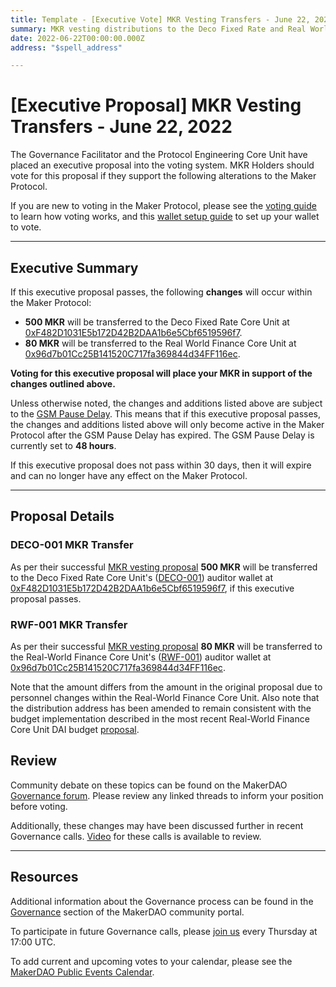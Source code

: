 ```yaml
---
title: Template - [Executive Vote] MKR Vesting Transfers - June 22, 2022
summary: MKR vesting distributions to the Deco Fixed Rate and Real World Finance Core Units
date: 2022-06-22T00:00:00.000Z
address: "$spell_address"

---
```

# [Executive Proposal] MKR Vesting Transfers - June 22, 2022

The Governance Facilitator and the Protocol Engineering Core Unit have placed an executive proposal into the voting system. MKR Holders should vote for this proposal if they support the following alterations to the Maker Protocol.

If you are new to voting in the Maker Protocol, please see the [voting guide](https://community-development.makerdao.com/en/learn/governance/how-voting-works/) to learn how voting works, and this [wallet setup guide](https://community-development.makerdao.com/en/learn/governance/voting-setup/) to set up your wallet to vote.

---

## Executive Summary

If this executive proposal passes, the following **changes** will occur within the Maker Protocol:
- **500 MKR** will be transferred to the Deco Fixed Rate Core Unit at [0xF482D1031E5b172D42B2DAA1b6e5Cbf6519596f7](https://etherscan.io/address/0xF482D1031E5b172D42B2DAA1b6e5Cbf6519596f7).
- **80 MKR** will be transferred to the Real World Finance Core Unit at [0x96d7b01Cc25B141520C717fa369844d34FF116ec](https://etherscan.io/address/0x96d7b01Cc25B141520C717fa369844d34FF116ec).

**Voting for this executive proposal will place your MKR in support of the changes outlined above.**

Unless otherwise noted, the changes and additions listed above are subject to the [GSM Pause Delay](https://manual.makerdao.com/parameter-index/core/param-gsm-pause-delay). This means that if this executive proposal passes, the changes and additions listed above will only become active in the Maker Protocol after the GSM Pause Delay has expired. The GSM Pause Delay is currently set to **48 hours**.

If this executive proposal does not pass within 30 days, then it will expire and can no longer have any effect on the Maker Protocol.

---

## Proposal Details

### DECO-001 MKR Transfer

As per their successful [MKR vesting proposal](https://mips.makerdao.com/mips/details/MIP40c3SP36) **500 MKR** will be transferred to the Deco Fixed Rate Core Unit's ([DECO-001](https://mips.makerdao.com/mips/details/MIP39c2SP23)) auditor wallet at [0xF482D1031E5b172D42B2DAA1b6e5Cbf6519596f7](https://etherscan.io/address/0xF482D1031E5b172D42B2DAA1b6e5Cbf6519596f7), if this executive proposal passes.

### RWF-001 MKR Transfer

As per their successful [MKR vesting proposal](https://mips.makerdao.com/mips/details/MIP40c3SP38) **80 MKR** will be transferred to the Real-World Finance Core Unit's ([RWF-001](https://mips.makerdao.com/mips/details/MIP39c2SP1)) auditor wallet at [0x96d7b01Cc25B141520C717fa369844d34FF116ec](https://etherscan.io/address/0x96d7b01Cc25B141520C717fa369844d34FF116ec).

Note that the amount differs from the amount in the original proposal due to personnel changes within the Real-World Finance Core Unit. Also note that the distribution address has been amended to remain consistent with the budget implementation described in the most recent Real-World Finance Core Unit DAI budget [proposal](https://mips.makerdao.com/mips/details/MIP40c3SP61).

## Review

Community debate on these topics can be found on the MakerDAO [Governance forum](https://forum.makerdao.com/). Please review any linked threads to inform your position before voting.

Additionally, these changes may have been discussed further in recent Governance calls. [Video](https://www.youtube.com/playlist?list=PLLzkWCj8ywWNq5-90-Id6VPSsrk4OWVan) for these calls is available to review.

---

## Resources

Additional information about the Governance process can be found in the [Governance](https://community-development.makerdao.com/en/learn/governance) section of the MakerDAO community portal.

To participate in future Governance calls, please [join us](https://github.com/makerdao/community/tree/master/governance/governance-and-risk-meetings) every Thursday at 17:00 UTC.

To add current and upcoming votes to your calendar, please see the [MakerDAO Public Events Calendar](https://calendar.google.com/calendar/embed?src=makerdao.com_3efhm2ghipksegl009ktniomdk%40group.calendar.google.com&ctz=UTC&mode=week&showCalendars=0&showPrint=0).